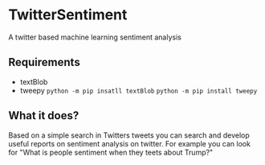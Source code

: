 # TwitterSentiment
A twitter based machine learning sentiment analysis

## Requirements
* textBlob
* tweepy
`python -m pip insatll textBlob`
`python -m pip install tweepy`

## What it does?
Based on a simple search in Twitters tweets you can search and develop useful reports on sentiment analysis on twitter.
For example you can look for "What is people sentiment when they teets about Trump?"
